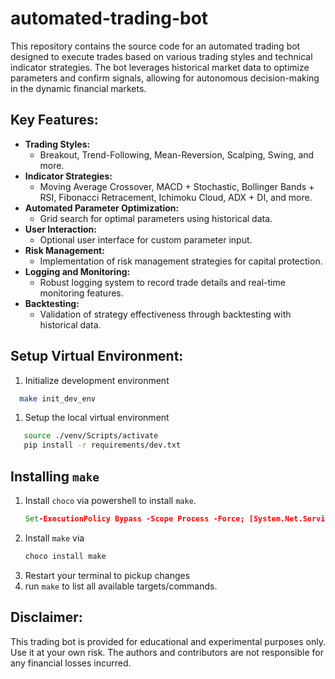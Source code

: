 # automated-trading-bot
This repository contains the source code for an automated trading bot designed to execute trades based on various trading styles and technical indicator strategies. The bot leverages historical market data to optimize parameters and confirm signals, allowing for autonomous decision-making in the dynamic financial markets.

## Key Features:

- **Trading Styles:**
  - Breakout, Trend-Following, Mean-Reversion, Scalping, Swing, and more.
- **Indicator Strategies:**
  - Moving Average Crossover, MACD + Stochastic, Bollinger Bands + RSI, Fibonacci Retracement, Ichimoku Cloud, ADX + DI, and more.
- **Automated Parameter Optimization:**
  - Grid search for optimal parameters using historical data.
- **User Interaction:**
  - Optional user interface for custom parameter input.
- **Risk Management:**
  - Implementation of risk management strategies for capital protection.
- **Logging and Monitoring:**
  - Robust logging system to record trade details and real-time monitoring features.
- **Backtesting:**
  - Validation of strategy effectiveness through backtesting with historical data.

## Setup Virtual Environment:

1. Initialize development environment 
  ```bash
    make init_dev_env
  ``` 
1. Setup the local virtual environment
  ```bash
     source ./venv/Scripts/activate
     pip install -r requirements/dev.txt
  ```

## Installing `make`

1. Install `choco` via powershell to install `make`.
   ```cmd
   Set-ExecutionPolicy Bypass -Scope Process -Force; [System.Net.ServicePointManager]::SecurityProtocol = [System.Net.ServicePointManager]::SecurityProtocol -bor 3072; iex ((New-Object System.Net.WebClient).DownloadString('https://community.chocolatey.org/install.ps1'))
   ```
1. Install `make` via
   ```cmd
   choco install make
   ```
1. Restart your terminal to pickup changes
1. run `make` to list all available targets/commands.


## Disclaimer:

This trading bot is provided for educational and experimental purposes only. Use it at your own risk. The authors and contributors are not responsible for any financial losses incurred.
